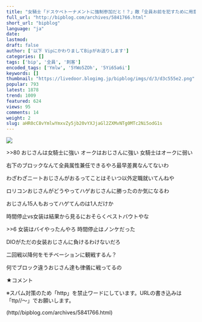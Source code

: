 ```yaml
---
title: "女騎士「ドスケベトーナメントに強制参加だと！？」敵「全員お前を犯すために用意された刺客だ」 "
full_url: "http://bipblog.com/archives/5841766.html"
short_url: "bipblog"
language: "ja"
date: 
lastmod: 
draft: false
author: ['以下 VipにかわりましてBipがお送りします']
categories: []
tags: ['bip', '全員', '刺客']
encoded_tags: ['Ymlw', '5YWo5ZOh', '5Yi65a6i']
keywords: []
thumbnail: "https://livedoor.blogimg.jp/bipblog/imgs/d/3/d3c555e2.png"
popular: 793
latest: 1878
trend: 1009
featured: 624
views: 95
comments: 14
weight: 2
slug: aHR0cC8vYmlwYmxvZy5jb20vYXJjaGl2ZXMvNTg0MTc2Ni5odG1s
---
```


![](https://livedoor.blogimg.jp/bipblog/imgs/d/3/d3c555e2.png)

<div><p>>>80 おじさんは女騎士に強い オークはおじさんに強い 女騎士はオークに弱い</p><p>右下のブロックなんて全員属性兼任できるやろ最早差異なんてないわ</p><p>わざわざニートおじさんがおるってことはそいつ以外定職就いてんねや</p><p>ロリコンおじさんがどうやってハゲおじさんに勝ったのか気になるわ</p><p>おじさん15人もおってハゲてんのは1人だけか</p><p>時間停止vs女装は結果から見るにおそらくベストバウトやな</p><p>>>6 女装はバイやったんやろ 時間停止はノンケだった</p><p>DIOがただの女装おじさんに負けるわけないだろ</p><p>二回戦以降何をモチベーションに観戦するん？</p><p>何でブロック違うおじさん達も律儀に戦ってるの</p><p class='meiryo'>★コメント</p><p class='center'><p class='kyakuchu center'>※スパム対策のため「http」を禁止ワードにしています。URLの書き込みは「ttp//～」でお願いします。</p></p> </div>

(http//bipblog.com/archives/5841766.html)
